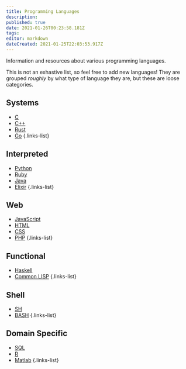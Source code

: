 ```yaml
---
title: Programming Languages
description: 
published: true
date: 2021-01-26T00:23:58.181Z
tags: 
editor: markdown
dateCreated: 2021-01-25T22:03:53.917Z
---
```


Information and resources about various programming languages.

This is not an exhastive list, so feel free to add new languages! They are grouped *roughly* by what type of language they are, but these are loose categories.

## Systems
- [C](/languages/c)
- [C++](/languages/cpp)
- [Rust](/languages/rust)
- [Go](/languages/go)
{.links-list}

## Interpreted
- [Python](/languages/python)
- [Ruby](/languages/ruby)
- [Java](/languages/java)
- [Elixir](/languages/elixir)
{.links-list}

## Web
- [JavaScript](/languages/javascript)
- [HTML](/languages/html)
- [CSS](/languages/css)
- [PHP](/languages/php)
{.links-list}

## Functional
- [Haskell](/languages/haskell)
- [Common LISP](/languages/common-lisp)
{.links-list}

## Shell
- [SH](/tools/sh)
- [BASH](/tools/bash)
{.links-list}

## Domain Specific
- [SQL](/languages/sql)
- [R](/languages/r)
- [Matlab](/languages/matlab)
{.links-list}